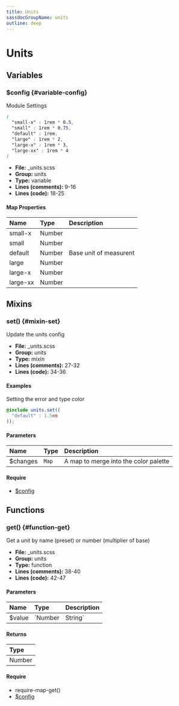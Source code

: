 ```yaml
---
title: Units
sassdocGroupName: units
outline: deep
---
```



# Units





## Variables




###  $config <Badge text="variable" type="tip" vertical="top" /><Badge text="Map" type="warning" vertical="top" />  {#variable-config} 

  

Module Settings
    
    

``` scss
(
  "small-x" : 1rem * 0.5,
  "small" : 1rem * 0.75,
  "default" : 1rem,
  "large" : 1rem * 2,
  "large-x" : 1rem * 3,
  "large-xx" : 1rem * 4
)
```
  


<SassdocDetails summaryText="Meta Information">

- **File:** _units.scss
- **Group:** units
- **Type:** variable
- **Lines (comments):** 9-16
- **Lines (code):** 18-25

</SassdocDetails>
    
    

#### Map Properties


|Name|Type|Description|
|:--|:--|:--|
|small-x|Number||
|small|Number||
|default|Number|Base unit of measurent|
|large|Number||
|large-x|Number||
|large-xx|Number||

    
  

## Mixins




###  set() <Badge text="mixin" type="tip" vertical="top" />  {#mixin-set} 

  

Update the units config
    
    


<SassdocDetails summaryText="Meta Information">

- **File:** _units.scss
- **Group:** units
- **Type:** mixin
- **Lines (comments):** 27-32
- **Lines (code):** 34-36

</SassdocDetails>
    
    

#### Examples

Setting the error and type color      


``` scss
@include units.set((
  "default" : 1.5em
));
```
  



      

#### Parameters


|Name|Type|Description|
|:--|:--|:--|
|$changes|`Map`|A map to merge into the color palette|

    

#### Require

- [$config](/scss/core/breakpoint/#variable-config)
  
  

## Functions




###  get() <Badge text="function" type="tip" vertical="top" />  {#function-get} 

  

Get a unit by name (preset) or number (multiplier of base)
    
    


<SassdocDetails summaryText="Meta Information">

- **File:** _units.scss
- **Group:** units
- **Type:** function
- **Lines (comments):** 38-40
- **Lines (code):** 42-47

</SassdocDetails>
    
    

#### Parameters


|Name|Type|Description|
|:--|:--|:--|
|$value|`Number|String`|if a number is passed it is used as a multiplier of the base, if a string is passed it is used to lookup a value from unit presets @see $config|

    

#### Returns


|Type|
|:--|
|Number|

    

#### Require

- require-map-get()
- [$config](/scss/core/breakpoint/#variable-config)
  
  


<script>

  import SassdocPreview from "@ulu/vitepress-sassdoc/lib/assets/components/SassdocPreview.vue";
  import SassdocDetails from "@ulu/vitepress-sassdoc/lib/assets/components/SassdocDetails.vue";
  const sassdocGroup = [{"groupName":"units","id":"variable-config","uid":"units-variable-config","title":"$config","groupPath":"/scss/core/units/","path":"/scss/core/units/#variable-config"},{"groupName":"units","id":"mixin-set","uid":"units-mixin-set","title":"set()","groupPath":"/scss/core/units/","path":"/scss/core/units/#mixin-set","previewsByIndex":{}},{"groupName":"units","id":"function-get","uid":"units-function-get","title":"get()","groupPath":"/scss/core/units/","path":"/scss/core/units/#function-get"}];
  export default {
    components: {
      SassdocPreview,
      SassdocDetails
    },
    provide: {
      getSassdocItem(uid) {
        return sassdocGroup.find(item => item.uid === uid);
      },
      getSassdocGroup() {
        return sassdocGroup;
      },
      sassdocPreviewOptions: JSON.parse(
        decodeURIComponent(
          `%7B%22previewStyles%22%3A%22%5Cn%20%20%20%20height%3A%2020em%3B%5Cn%20%20%20%20width%3A%20100%25%3B%5Cn%20%20%20%20border%3A%20none%3B%5Cn%20%20%20%20background-color%3A%20%23f9f9f9%3B%5Cn%20%20%20%20border-radius%3A%206px%3B%5Cn%20%20%20%20padding%3A%2012px%3B%5Cn%20%20%20%20margin%3A%201.5em%200%3B%5Cn%20%20%22%2C%22previewHead%22%3A%22%5Cn%20%20%20%20%3Ctitle%3EULU%20Example%3C%2Ftitle%3E%20%5Cn%20%20%20%20%3Cmeta%20charset%3D%5C%22utf-8%5C%22%3E%20%5Cn%20%20%20%20%3Cmeta%20name%3D%5C%22viewport%5C%22%20content%3D%5C%22width%3Ddevice-width%2C%20initial-scale%3D1%5C%22%3E%20%5Cn%20%20%20%20%3Clink%20rel%3D%5C%22stylesheet%5C%22%20href%3D%5C%22%2Ffrontend%2Fulu-frontend.min.css%5C%22%3E%5Cn%20%20%22%2C%22previewScripts%22%3A%22%5Cn%20%20%20%20%3Cscript%20src%3D%5C%22%2Ffrontend%2Fulu-frontend.min.js%5C%22%3E%3C%2Fscript%3E%5Cn%20%20%22%7D`
        )
      )
    }
  }

</script>  
  
  